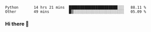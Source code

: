 <!--START_SECTION:waka-->

```text
Python       14 hrs 21 mins  ██████████████████████░░░   88.11 %
Other        49 mins         █▒░░░░░░░░░░░░░░░░░░░░░░░   05.09 %
```

<!--END_SECTION:waka-->

### Hi there 👋

<!--
**DnC275/DnC275** is a ✨ _special_ ✨ repository because its `README.md` (this file) appears on your GitHub profile.

Here are some ideas to get you started:

- 🔭 I’m currently working on ...
- 🌱 I’m currently learning ...
- 👯 I’m looking to collaborate on ...
- 🤔 I’m looking for help with ...
- 💬 Ask me about ...
- 📫 How to reach me: ...
- 😄 Pronouns: ...
- ⚡ Fun fact: ...
-->

